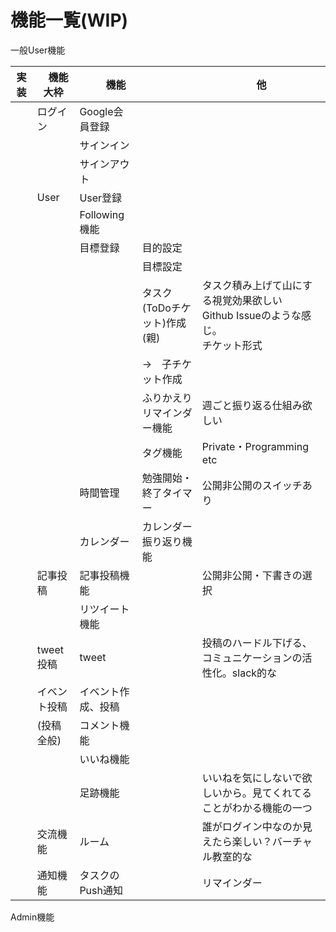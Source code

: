 # 機能一覧(WIP)

一般User機能

| 実装 | 　機能大枠   | 　　機能        | 　                   | 他                                                    |
|----|---------|-------------|---------------------|------------------------------------------------------|
|    | ログイン    | Google会員登録  |                     |                                                      |
|    |         | サインイン       |                     |                                                      |
|    |         | サインアウト      |                     |                                                      |
|    | User    | User登録      |                     |                                                      |
|    |         | Following機能 |                     |                                                      |
|    | 　       | 目標登録        | 目的設定                |                                                      |
|    | 　       |             | 目標設定                |                                                      |
|    | 　       |             | タスク(ToDoチケット)作成　(親) | タスク積み上げて山にする視覚効果欲しい<br>Github Issueのような感じ。<br>チケット形式 |
|    |         |             | →　子チケット作成           |                                                      |
|    | 　       |             | ふりかえりリマインダー機能       | 週ごと振り返る仕組み欲しい                                        |
|    | 　       |             | タグ機能                | Private・Programming　etc                              |
|    |         | 時間管理        | 勉強開始・終了タイマー         | 公開非公開のスイッチあり                                         |
|    |         | カレンダー       | カレンダー振り返り機能         |                                                      |
|    | 記事投稿    | 記事投稿機能      |                     | 公開非公開・下書きの選択                                         |
|    |         | リツイート機能     |                     |                                                      |
|    | tweet投稿 | tweet       |                     | 投稿のハードル下げる、コミュニケーションの活性化。slack的な                     |
|    | イベント投稿  | イベント作成、投稿   |                     |                                                      |
|    | (投稿全般)  | コメント機能      |                     |                                                      |
|    |         | いいね機能       |                     |                                                      |
|    |         | 足跡機能        |                     | いいねを気にしないで欲しいから。見てくれてることがわかる機能の一つ                    |
|    | 交流機能    | ルーム         |                     | 誰がログイン中なのか見えたら楽しい？バーチャル教室的な                          |
| 　  | 通知機能    | タスクのPush通知  |                     |   リマインダー                                                   |


Admin機能
